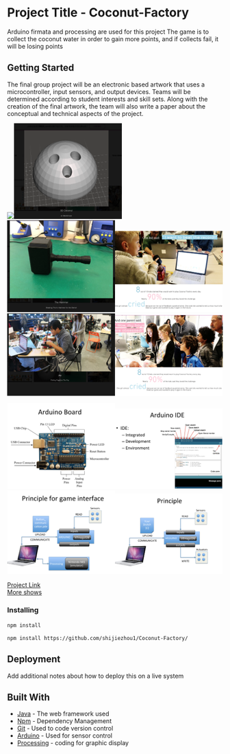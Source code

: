 # Project Title - Coconut-Factory

Arduino firmata and processing are used for this project
The game is to collect the coconut water in order to gain more points, and if collects fail, it will be losing points

## Getting Started
The final group project will be an electronic based artwork that uses a microcontroller, input sensors, and output
devices. Teams will be determined according to student interests and skill sets. Along with the creation of the
final artwork, the team will also write a paper about the conceptual and technical aspects of the project.
  
<img src= "https://static.wixstatic.com/media/74ac36_a23bdd2f4f4348a5ae8c671bf51fa251~mv2_d_1600_1244_s_2.jpeg/v1/fill/w_768,h_600,al_c,q_85,usm_0.66_1.00_0.01/74ac36_a23bdd2f4f4348a5ae8c671bf51fa251~mv2_d_1600_1244_s_2.webp" width="50%"><img src="/img/3Dcoconut.png" width="50%"><img src="/img/hammer.png" width="50%"><img src="/img/response.png" width="50%"><img src="/img/workflow.png" width="50%"><img src="/img/obsessed.png" width="50%">

<img src="/img/arduino.png" width="50%"><img src="/img/arduinoide.png" width="50%"><img src="/img/gameinterface.png" width="50%"><img src="/img/principle.png" width="50%">

<a href="https://hlou29.wixsite.com/coconutfactrory" >Project Link</a>
<br />
<a href="https://photos.google.com/share/AF1QipNhajeie5Q4biKghKl04oiNoYqw8544lsla8FiLHtdzqiW2kLI7ULc9DbEgQB391g?key=QXRVNjRpb2NKdHE3aGNoVEsxZ2l0VDFLZGR6b2p3" >More shows </a>

### Installing

```
npm install
```

```
npm install https://github.com/shijiezhou1/Coconut-Factory/
```

## Deployment

Add additional notes about how to deploy this on a live system

## Built With

* [Java](https://www.java.com/) - The web framework used
* [Npm](https://npm.org/) - Dependency Management
* [Git](https://github.com) - Used to code version control
* [Arduino](hjp://www.arduino.cc/) - Used for sensor control
* [Processing](hjp://processing.org/) - coding for graphic display
